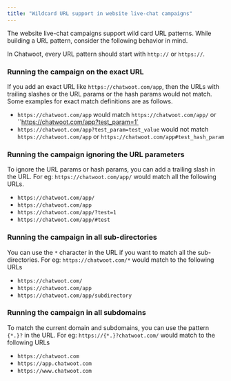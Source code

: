 ```yaml
---
title: "Wildcard URL support in website live-chat campaigns"
---
```


The website live-chat campaigns support wild card URL patterns. While building a URL pattern, consider the following behavior in mind.

In Chatwoot, every URL pattern should start with `http://` or `https://`.

### Running the campaign on the exact URL

If you add an exact URL like `https://chatwoot.com/app`, then the URLs with trailing slashes or the URL params or the hash params would not match. Some examples for exact match definitions are as follows.
  - `https://chatwoot.com/app` would match `https://chatwoot.com/app/` or ``https://chatwoot.com/app?test_param=1`
  - `https://chatwoot.com/app?test_param=test_value` would not match `https://chatwoot.com/app` or `https://chatwoot.com/app#test_hash_param`

### Running the campaign ignoring the URL parameters

To ignore the URL params or hash params, you can add a trailing slash in the URL. For eg: `https://chatwoot.com/app/` would match all the following URLs.
  - `https://chatwoot.com/app/`
  - `https://chatwoot.com/app`
  - `https://chatwoot.com/app/?test=1`
  - `https://chatwoot.com/app/#test`

### Running the campaign in all sub-directories

You can use the `*` character in the URL if you want to match all the sub-directories. For eg: `https://chatwoot.com/*` would match to the following URLs
 - `https://chatwoot.com/`
 - `https://chatwoot.com/app`
 - `https://chatwoot.com/app/subdirectory`

### Running the campaign in all subdomains

To match the current domain and subdomains, you can use the pattern `{*.}?` in the URL. For eg: `https://{*.}?chatwoot.com/` would match to the following URLs
 - `https://chatwoot.com`
 - `https://app.chatwoot.com`
 - `https://www.chatwoot.com`
